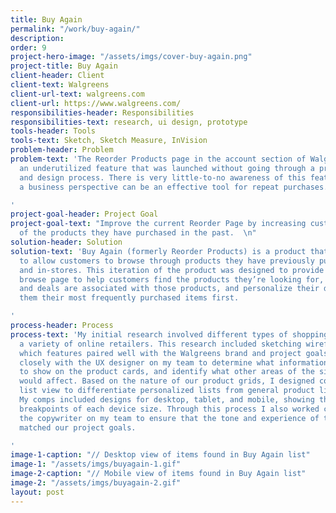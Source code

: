 ```yaml
---
title: Buy Again
permalink: "/work/buy-again/"
description:
order: 9
project-hero-image: "/assets/imgs/cover-buy-again.png"
project-title: Buy Again
client-header: Client
client-text: Walgreens
client-url-text: walgreens.com
client-url: https://www.walgreens.com/
responsibilities-header: Responsibilities
responsibilities-text: research, ui design, prototype
tools-header: Tools
tools-text: Sketch, Sketch Measure, InVision
problem-header: Problem
problem-text: 'The Reorder Products page in the account section of Walgreens.com is
  an underutilized feature that was launched without going through a proper research
  and design process. There is very little-to-no awareness of this feature, and from
  a business perspective can be an effective tool for repeat purchases.

'
project-goal-header: Project Goal
project-goal-text: "Improve the current Reorder Page by increasing customers’ awareness
  of the products they have purchased in the past.  \n"
solution-header: Solution
solution-text: 'Buy Again (formerly Reorder Products) is a product that was created
  to allow customers to browse through products they have previously purchased online
  and in-stores. This iteration of the product was designed to provide an easily digestible
  browse page to help customers find the products they’re looking for, know what savings
  and deals are associated with those products, and personalize their data to show
  them their most frequently purchased items first.

'
process-header: Process
process-text: 'My initial research involved different types of shopping lists from
  a variety of online retailers. This research included sketching wireframes and determining
  which features paired well with the Walgreens brand and project goals. I worked
  closely with the UX designer on my team to determine what information would be useful
  to show on the product cards, and identify what other areas of the site this product
  would affect. Based on the nature of our product grids, I designed comps with a
  list view to differentiate personalized lists from general product lists on Walgreens.com.
  My comps included designs for desktop, tablet, and mobile, showing the different
  breakpoints of each device size. Through this process I also worked closely with
  the copywriter on my team to ensure that the tone and experience of the user flow
  matched our project goals.

'
image-1-caption: "// Desktop view of items found in Buy Again list"
image-1: "/assets/imgs/buyagain-1.gif"
image-2-caption: "// Mobile view of items found in Buy Again list"
image-2: "/assets/imgs/buyagain-2.gif"
layout: post
---
```

